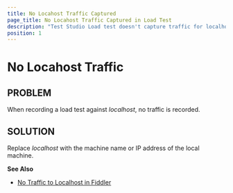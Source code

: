 ```yaml
---
title: No Locahost Traffic Captured
page_title: No Locahost Traffic Captured in Load Test
description: "Test Studio Load test doesn't capture traffic for localhost. How to workaround not capturing localhost in load user profile."
position: 1
---
```

# No Locahost Traffic

## PROBLEM

When recording a load test against _localhost_, no traffic is recorded.

## SOLUTION

Replace _localhost_ with the machine name or IP address of the local machine.

**See Also**

- <a href="http://fiddler2.com/documentation/Observe-Traffic/Troubleshooting/NoTrafficToLocalhost" target="_blank">No Traffic to Localhost in Fiddler</a>